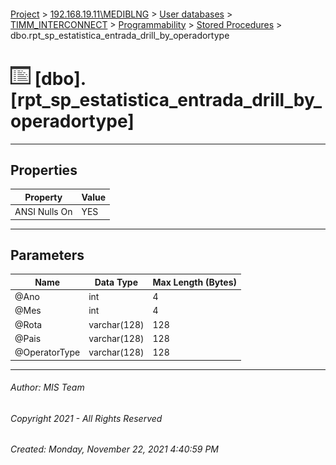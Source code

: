 #### 

[Project](../../../../../index.md) > [192.168.19.11\\MEDIBLNG](../../../../index.md) > [User databases](../../../index.md) > [TIMM_INTERCONNECT](../../index.md) > [Programmability](../index.md) > [Stored Procedures](Stored_Procedures.md) > dbo.rpt_sp_estatistica_entrada_drill_by_operadortype

# ![Stored Procedures](../../../../../Images/StoredProcedure32.png) [dbo].[rpt_sp_estatistica_entrada_drill_by_operadortype]

---

## <a name="#properties"></a>Properties

| Property | Value |
|---|---|
| ANSI Nulls On | YES |


---

## <a name="#parameters"></a>Parameters

| Name | Data Type | Max Length (Bytes) |
|---|---|---|
| @Ano | int | 4 |
| @Mes | int | 4 |
| @Rota | varchar(128) | 128 |
| @Pais | varchar(128) | 128 |
| @OperatorType | varchar(128) | 128 |


---

###### Author:  MIS Team

###### Copyright 2021 - All Rights Reserved

###### Created: Monday, November 22, 2021 4:40:59 PM

